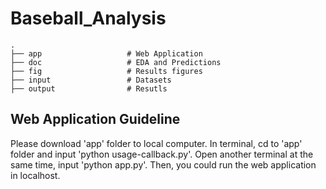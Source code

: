 # Baseball_Analysis
```
.
├── app                   # Web Application
├── doc                   # EDA and Predictions
├── fig                   # Results figures
├── input                 # Datasets
├── output                # Resutls
```

## Web Application Guideline

Please download 'app' folder to local computer. In terminal, cd to 'app' folder and input 'python usage-callback.py'. Open another terminal at the same time, input 'python app.py'. Then, you could run the web application in localhost. 
